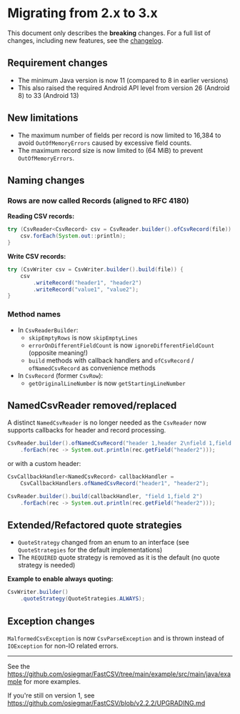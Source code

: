 # Migrating from 2.x to 3.x

This document only describes the **breaking** changes. For a full list of changes, including new features,
see the [changelog](CHANGELOG.md).

## Requirement changes

- The minimum Java version is now 11 (compared to 8 in earlier versions)
- This also raised the required Android API level from version 26 (Android 8) to 33 (Android 13)

## New limitations

- The maximum number of fields per record is now limited to 16,384 to avoid `OutOfMemoryErrors` caused
  by excessive field counts.
- The maximum record size is now limited to (64 MiB) to prevent `OutOfMemoryErrors`.

## Naming changes

### Rows are now called Records (aligned to RFC 4180)

**Reading CSV records:**

```java
try (CsvReader<CsvRecord> csv = CsvReader.builder().ofCsvRecord(file)) {
    csv.forEach(System.out::println);
}
```

**Write CSV records:**

```java
try (CsvWriter csv = CsvWriter.builder().build(file)) {
    csv
        .writeRecord("header1", "header2")
        .writeRecord("value1", "value2");
}
```

### Method names

- In `CsvReaderBuilder`:
  - `skipEmptyRows` is now `skipEmptyLines`
  - `errorOnDifferentFieldCount` is now `ignoreDifferentFieldCount` (opposite meaning!)
  - `build` methods with callback handlers and `ofCsvRecord` / `ofNamedCsvRecord` as convenience methods
- In `CsvRecord` (former `CsvRow`):
  - `getOriginalLineNumber` is now `getStartingLineNumber`

## NamedCsvReader removed/replaced

A distinct `NamedCsvReader` is no longer needed as the `CsvReader` now supports callbacks for header and record
processing.

```java
CsvReader.builder().ofNamedCsvRecord("header 1,header 2\nfield 1,field 2")
    .forEach(rec -> System.out.println(rec.getField("header2")));
```

or with a custom header:

```java
CsvCallbackHandler<NamedCsvRecord> callbackHandler =
    CsvCallbackHandlers.ofNamedCsvRecord("header1", "header2");

CsvReader.builder().build(callbackHandler, "field 1,field 2")
    .forEach(rec -> System.out.println(rec.getField("header2")));
```

## Extended/Refactored quote strategies

- `QuoteStrategy` changed from an enum to an interface (see `QuoteStrategies` for the default implementations)
- The `REQUIRED` quote strategy is removed as it is the default (no quote strategy is needed)

**Example to enable always quoting:**

```java
CsvWriter.builder()
    .quoteStrategy(QuoteStrategies.ALWAYS);
```

## Exception changes

`MalformedCsvException` is now `CsvParseException` and is thrown instead of `IOException` for non-IO related errors.

------

See the https://github.com/osiegmar/FastCSV/tree/main/example/src/main/java/example for more examples.

If you're still on version 1, see https://github.com/osiegmar/FastCSV/blob/v2.2.2/UPGRADING.md
